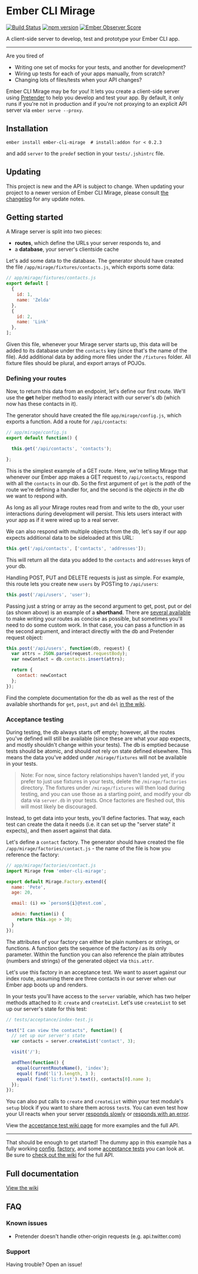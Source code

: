 # Ember CLI Mirage

[![Build Status](https://travis-ci.org/samselikoff/ember-cli-mirage.svg?branch=master)](https://travis-ci.org/samselikoff/ember-cli-mirage)
[![npm version](https://badge.fury.io/js/ember-cli-mirage.svg)](http://badge.fury.io/js/ember-cli-mirage)
[![Ember Observer Score](http://emberobserver.com/badges/ember-cli-mirage.svg)](http://emberobserver.com/addons/ember-cli-mirage)

A client-side server to develop, test and prototype your Ember CLI app.

----

Are you tired of

- Writing one set of mocks for your tests, and another for development?
- Wiring up tests for each of your apps manually, from scratch?
- Changing lots of files/tests when your API changes?

Ember CLI Mirage may be for you! It lets you create a client-side server using [Pretender](https://github.com/trek/pretender) to help you develop and test your app. By default, it only runs if you're not in production and if you're not proxying to an explicit API server via `ember serve --proxy`.

## Installation

    ember install ember-cli-mirage  # install:addon for < 0.2.3

and add `server` to the `predef` section in your `tests/.jshintrc` file.

## Updating

This project is new and the API is subject to change. When updating your project to a newer version of Ember CLI Mirage, please consult [the changelog](/CHANGELOG.md) for any update notes.

## Getting started

A Mirage server is split into two pieces:

 - **routes**, which define the URLs your server responds to, and
 - a **database**, your server's clientside cache

Let's add some data to the database. The generator should have created the file `/app/mirage/fixtures/contacts.js`, which exports some data:

```js
// app/mirage/fixtures/contacts.js
export default [
  {
    id: 1,
    name: 'Zelda'
  },
  {
    id: 2,
    name: 'Link'
  },
];
```

Given this file, whenever your Mirage server starts up, this data will be added to its database under the `contacts` key (since that's the name of the file). Add additional data by adding more files under the `/fixtures` folder. All fixture files should be plural, and export arrays of POJOs.

### Defining your routes

Now, to return this data from an endpoint, let's define our first route. We'll use the **get** helper method to easily interact with our server's db (which now has these contacts in it).

The generator should have created the file `app/mirage/config.js`, which exports a function. Add a route for `/api/contacts`:

```js
// app/mirage/config.js
export default function() {

  this.get('/api/contacts', 'contacts');

};
```

This is the simplest example of a GET route. Here, we're telling Mirage that whenever our Ember app makes a GET request to `/api/contacts`, respond with all the `contacts` in our db. So the first argument of `get` is the *path* of the route we're defining a handler for, and the second is the *objects in the db* we want to respond with.

As long as all your Mirage routes read from and write to the db, your user interactions during development will persist. This lets users interact with your app as if it were wired up to a real server.

We can also respond with multiple objects from the db, let's say if our app expects additional data to be sideloaded at this URL:

```js
this.get('/api/contacts', ['contacts', 'addresses']);
```

This will return all the data you added to the `contacts` and `addresses` keys of your db.

Handling POST, PUT and DELETE requests is just as simple. For example, this route lets you create new `users` by POSTing to `/api/users`:

```js
this.post('/api/users', 'user');
```

Passing just a string or array as the second argument to get, post, put or del
(as shown above) is an example of a **shorthand**. There are [several available](../../wiki/HTTP-Verb-methods)
to make writing your routes as concise as possible, but sometimes you'll need
to do some custom work. In that case, you can pass a function in as the second
argument, and interact directly with the db and Pretender request object:

```js
this.post('/api/users', function(db, request) {
  var attrs = JSON.parse(request.requestBody);
  var newContact = db.contacts.insert(attrs);

  return {
    contact: newContact
  };
});
```

Find the complete documentation for the db as well as the rest of the
available shorthands for `get`, `post`, `put` and `del` [in the wiki](../../wiki).

### Acceptance testing

During testing, the db always starts off empty; however, all the routes you've defined will still be available (since these are what your app expects, and mostly shouldn't change within your tests). The db is emptied because tests should be atomic, and should not rely on state defined elsewhere. This means the data you've added under `/mirage/fixtures` will not be available in your tests.

> Note: For now, since factory relationships haven't landed yet, if you prefer to just use fixtures in your tests, delete the `/mirage/factories` directory. The fixtures under `/mirage/fixtures` will then load during testing, and you can use those as a starting point, and modify your db data via `server.db` in your tests. Once factories are fleshed out, this will most likely be discouraged.

Instead, to get data into your tests, you'll define factories. That way, each test can create the data it needs (i.e. it can set up the "server state" it expects), and then assert against that data.

Let's define a `contact` factory. The generator should have created the file `/app/mirage/factories/contact.js` - the name of the file is how you reference the factory:

```js
// app/mirage/factories/contact.js
import Mirage from 'ember-cli-mirage';

export default Mirage.Factory.extend({
  name: 'Pete',
  age: 20,

  email: (i) => `person${i}@test.com`,

  admin: function(i) {
    return this.age > 30;
  }
});
```

The attributes of your factory can either be plain numbers or strings, or functions. A function gets the sequence of the factory *i* as its only parameter. Within the function you can also reference the plain attributes (numbers and strings) of the generated object via `this.attr`.

Let's use this factory in an acceptance test. We want to assert against our index route, assuming there are three contacts in our server when our Ember app boots up and renders.

In your tests you'll have access to the `server` variable, which has two helper methods attached to it: `create` and `createList`. Let's use `createList` to set up our server's state for this test:

```js
// tests/acceptance/index-test.js

test("I can view the contacts", function() {
  // set up our server's state
  var contacts = server.createList('contact', 3);

  visit('/');

  andThen(function() {
    equal(currentRouteName(), 'index');
    equal( find('li').length, 3 );
    equal( find('li:first').text(), contacts[0].name );
  });
});
```

You can also put calls to `create` and `createList` within your test module's `setup` block if you want to share them across `test`s. You can even test how your UI reacts when your server [responds slowly](https://github.com/samselikoff/ember-cli-mirage/wiki/Acceptance-testing#timing) or [responds with an error](https://github.com/samselikoff/ember-cli-mirage/wiki/Acceptance-testing#verb).

View the [acceptance test wiki page](../../wiki/Acceptance-testing) for more examples and the full API.

-----

That should be enough to get started! The dummy app in this example has a fully working [config](tests/dummy/app/mirage/config.js), [factory](tests/factories/contact.js), and some [acceptance tests](tests/acceptance) you can look at. Be sure to [check out the wiki](../../wiki) for the full API.

## Full documentation

[View the wiki](../../wiki)

## FAQ

### Known issues

- Pretender doesn't handle other-origin requests (e.g. api.twitter.com)

### Support

Having trouble? Open an issue!

